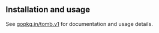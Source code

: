 Installation and usage
----------------------

See [gopkg.in/tomb.v1](https://gopkg.in/tomb.v1) for documentation and usage details.
